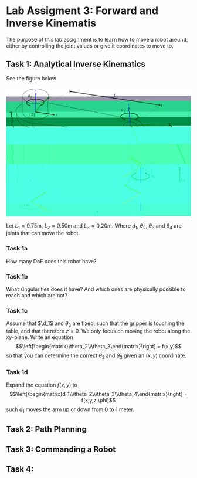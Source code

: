 # Lab Assigment 3: Forward and Inverse Kinematis
The purpose of this lab assignment is to learn how to move a robot around, either by controlling the joint values or give it coordinates to move to.

## Task 1: Analytical Inverse Kinematics
See the figure below

![scara.jpg](scara.jpg)

Let $L_1=0.75\text{m}$, $L_2=0.50\text{m}$ and $L_3=0.20\text{m}$. Where $d_1$, $\theta_2$, $\theta_3$ and $\theta_4$ are joints that can move the robot.

### Task 1a
How many DoF does this robot have?

### Task 1b
What singularities does it have? And which ones are physically possible to reach and which are not?

### Task 1c
Assume that $\d_1$ and $\theta_3$ are fixed, such that the gripper is touching the table, and that therefore $z=0$. We only focus on moving the robot along the $xy$-plane. Write an equation 
$$\left[\begin{matrix}\theta_2\\\theta_3\end{matrix}\right] = f(x,y)$$
so that you can determine the correct $\theta_2$ and $\theta_3$ given an $(x,y)$ coordinate.

### Task 1d
Expand the equation $f(x,y)$ to 
$$\left[\begin{matrix}d_1\\\theta_2\\\theta_3\\\theta_4\end{matrix}\right] = f(x,y,z,\phi)$$
such $d_1$ moves the arm up or down from 0 to 1 meter.

## Task 2: Path Planning

## Task 3: Commanding a Robot

## Task 4: 